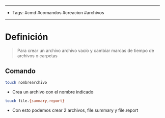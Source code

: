 --------------------
- Tags: #cmd #comandos #creacion #archivos 
-----------------------------
# Definición

> Para crear un archivo archivo vacío y cambiar marcas de tiempo de archivos o carpetas

## Comando

```bash
touch nombrearchivo
```
- Crea un archivo con el nombre indicado

```bash
touch file.{summary,report}
```
- Con esto podemos crear 2 archivos, file.summary y file.report

